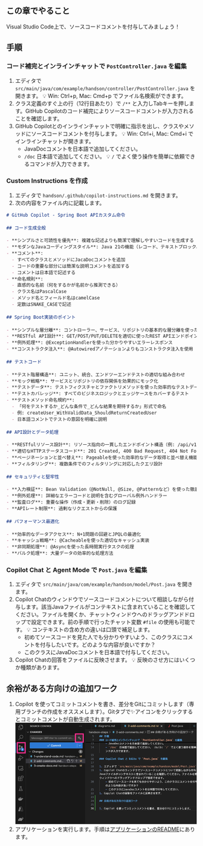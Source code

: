 ## この章でやること

Visual Studio Code上で、ソースコードコメントを付与してみましょう！

## 手順

### コード補完とインラインチャットで `PostController.java` を編集

1. エディタで `src/main/java/com/example/handson/controller/PostController.java` を開きます。 :bulb: Win: Ctrl+p, Mac: Cmd+p でファイル名検索ができます。
1. クラス定義のすぐ上の行（12行目あたり）で `/**` と入力しTabキーを押します。GitHub Copilotのコード補完によりソースコードコメントが入力されることを確認します。
1. GitHub Copilotとのインラインチャットで明確に指示を出し、クラスやメソッドにソースコードコメントを付与します。 :bulb: Win: Ctrl+i, Mac: Cmd+i でインラインチャットが開きます。
    - JavaDocコメントを日本語で追加してください。
    - `/doc` 日本語で追加してください。 :bulb: `/` でよく使う操作を簡単に依頼できるコマンドが入力できます。

### Custom Instructions を作成

1. エディタで `handson/.github/copilot-instructions.md` を開きます。
1. 次の内容をファイル内に記載します。
```markdown
# GitHub Copilot - Spring Boot APIカスタム命令

## コード生成全般

- **シンプルさと可読性を優先**: 複雑な記述よりも簡潔で理解しやすいコードを生成する
- **モダンなJavaコーディングスタイル**: Java 21の機能（レコード、テキストブロック、var）を活用したシンプルなコードを書く
- **コメント**:
  - すべてのクラスとメソッドにJacaDocコメントを追加 
  - コードの重要な部分には簡潔な説明コメントを追加する
  - コメントは日本語で記述する
- **命名規則**: 
  - 直感的な名前（何をするかが名前から推測できる）
  - クラス名はPascalCase
  - メソッド名とフィールド名はcamelCase
  - 定数はSNAKE_CASEで記述

## Spring Boot実装のポイント

- **シンプルな層分離**: コントローラー、サービス、リポジトリの基本的な層分離を使ったコード構造
- **RESTful API設計**: GET/POST/PUT/DELETEを適切に使ったREST APIエンドポイント
- **例外処理**: @ExceptionHandlerを使った分かりやすいエラーレスポンス
- **コンストラクタ注入**: @Autowiredアノテーションよりもコンストラクタ注入を使用

## テストコード

- **テスト階層構造**: ユニット、統合、エンドツーエンドテストの適切な組み合わせ
- **モック戦略**: サービスとリポジトリの依存関係を効果的にモック化
- **テストデータ**: テストフィクスチャとファクトリメソッドを使った効率的なテストデータ作成
- **テストカバレッジ**: すべてのビジネスロジックとエッジケースをカバーするテスト
- **テストメソッド命名規約**: 
  - 「何をテストするか_どんな条件で_どんな結果を期待するか」形式で命名
  - 例: createUser_WithValidData_ShouldReturnCreatedUser
  - 日本語コメントでテストの意図を明確に説明

## API設計とデータ処理

- **RESTfulリソース設計**: リソース指向の一貫したエンドポイント構造（例: /api/v1/products/{id}）
- **適切なHTTPステータスコード**: 201 Created, 400 Bad Request, 404 Not Found, 409 Conflictなど
- **ページネーションと並べ替え**: Pageableを使った効率的なデータ取得と並べ替え機能
- **フィルタリング**: 複数条件でのフィルタリングに対応したクエリ設計

## セキュリティと堅牢性

- **入力検証**: Bean Validation（@NotNull, @Size, @Patternなど）を使った徹底的な入力検証
- **例外処理**: 詳細なエラーコードと説明を含むグローバル例外ハンドラー
- **監査ログ**: 重要な操作（作成・更新・削除）のログ記録
- **APIレート制限**: 過剰なリクエストからの保護

## パフォーマンス最適化

- **効率的なデータアクセス**: N+1問題の回避とJPQLの最適化
- **キャッシュ戦略**: @Cacheableを使った適切なキャッシュ実装
- **非同期処理**: @Asyncを使った長時間実行タスクの処理
- **バルク処理**: 大量データの効率的な処理方法
```

### Copilot Chat と Agent Mode で `Post.java` を編集

1. エディタで `src/main/java/com/example/handson/model/Post.java` を開きます。
1. Copilot Chatのウィンドウでソースコードコメントについて相談しながら付与します。該当Javaファイルがコンテキストに含まれていることを確認してください。ファイルを開くか、チャットウィンドウへのドラッグアンドドロップで設定できます。前の手順で行ったチャット変数 `#file` の使用も可能です。 :bulb: コンテキストの含め方の違いは口頭で補足します。
    - 初めてソースコードを見た人でも分かりやすいよう、このクラスにコメントを付与したいです。どのような内容が良いですか？
    - このクラスにJavaDocコメントを日本語で付与してください。
1. Copilot Chatの回答をファイルに反映させます。 :bulb: 反映のさせ方にはいくつか種類があります。

## 余裕がある方向けの追加ワーク

1. Copilot を使ってコミットコメントを書き、差分をGitにコミットします（専用ブランチの作成をオススメします）。Gitタブで✨️アイコンをクリックするとコミットコメントが自動生成されます。
    ![git-gommit](images/2-git-commit.png)
1. アプリケーションを実行します。手順は[アプリケーションのREADME](https://github.com/ihcomega56/GHCP-intro-handson2504/blob/main/handson/.gitattributes)にあります。